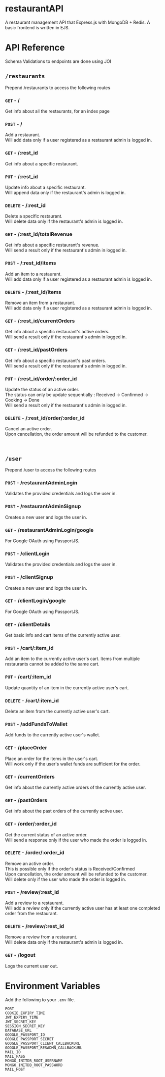 # restaurantAPI

A restaurant management API that Express.js with MongoDB + Redis. A basic frontend is written in EJS.

# API Reference
Schema Validations to endpoints are done using JOI

## `/restaurants`
Prepend /restaurants to access the following routes

### `GET` - /
Get info about all the restaurants, for an index page

### `POST` - /
Add a restaurant.<br>
Will add data only if a user registered as a restaurant admin is logged in.

### `GET` - /:rest_id
Get info about a specific restaurant.

### `PUT` - /:rest_id
Update info about a specific restaurant.<br>
Will append data only if the restaurant's admin is logged in.

### `DELETE` - /:rest_id
Delete a specific restaurant.<br>
Will delete data only if the restaurant's admin is logged in.

### `GET` - /:rest_id/totalRevenue
Get info about a specific restaurant's revenue.<br>
Will send a result only if the restaurant's admin in logged in.

### `POST` - /:rest_id/items
Add an item to a restaurant.<br>
Will add data only if a user registered as a restaurant admin is logged in.

### `DELETE` - /:rest_id/items
Remove an item from a restaurant.<br>
Will add data only if a user registered as a restaurant admin is logged in.

### `GET` - /:rest_id/currentOrders
Get info about a specific restaurant's active orders.<br>
Will send a result only if the restaurant's admin in logged in.

### `GET` - /:rest_id/pastOrders
Get info about a specific restaurant's past orders.<br>
Will send a result only if the restaurant's admin in logged in.

### `PUT` - /:rest_id/order/:order_id
Update the status of an active order.<br>
The status can only be update sequentially : Received -> Confirmed -> Cooking -> Done<br>
Will send a result only if the restaurant's admin in logged in.

### `DELETE` - /:rest_id/order/:order_id
Cancel an active order.<br>
Upon cancellation, the order amount will be refunded to the customer.

<br>

## `/user`
Prepend /user to access the following routes

### `POST` - /restaurantAdminLogin
Validates the provided credentials and logs the user in.

### `POST` - /restaurantAdminSignup
Creates a new user and logs the user in.

### `GET` - /restaurantAdminLogin/google
For Google OAuth using PassportJS.

### `POST` - /clientLogin
Validates the provided credentials and logs the user in.

### `POST` - /clientSignup
Creates a new user and logs the user in.

### `GET` - /clientLogin/google
For Google OAuth using PassportJS.

### `GET` - /clientDetails
Get basic info and cart items of the currently active user.

### `POST` - /cart/:item_id
Add an item to the currently active user's cart.
Items from multiple restaurants cannot be added to the same cart.

### `PUT` - /cart/:item_id
Update quantity of an item in the currently active user's cart.

### `DELETE` - /cart/:item_id
Delete an item from the currently active user's cart.

### `POST` - /addFundsToWallet
Add funds to the currently active user's wallet.

### `GET` - /placeOrder
Place an order for the items in the user's cart.<br>
Will work only if the user's wallet funds are sufficient for the order.

### `GET` - /currentOrders
Get info about the currently active orders of the currently active user.

### `GET` - /pastOrders
Get info about the past orders of the currently active user.

### `GET` - /order/:order_id
Get the current status of an active order.<br>
Will send a response only if the user who made the order is logged in.

### `DELETE` - /order/:order_id
Remove an active order.<br>
This is possible only if the order's status is Received/Confirmed<br>
Upon cancellation, the order amount will be refunded to the customer.<br>
Will delete only if the user who made the order is logged in.

### `POST` - /review/:rest_id
Add a review to a restaurant.<br>
Will add a review only if the currently active user has at least one completed order from the restaurant.

### `DELETE` - /review/:rest_id
Remove a review from a restaurant.<br>
Will delete data only if the restaurant's admin is logged in.

### `GET` - /logout
Logs the current user out.<br>


# Environment Variables

Add the following to your  `.env` file.

`PORT`<br>
`COOKIE_EXPIRY_TIME`<br>
`JWT_EXPIRY_TIME`<br>
`JWT_SECRET_KEY`<br>
`SESSION_SECRET_KEY`<br>
`DATABASE_URL`<br>
`GOOGLE_PASSPORT_ID`<br>
`GOOGLE_PASSPORT_SECRET`<br>
`GOOGLE_PASSPORT_CLIENT_CALLBACKURL`<br>
`GOOGLE_PASSPORT_RESADMN_CALLBACKURL`<br>
`MAIL_ID`<br>
`MAIL_PASS`<br>
`MONGO_INITDB_ROOT_USERNAME`<br>
`MONGO_INITDB_ROOT_PASSWORD`<br>
`MAIL_HOST`<br>